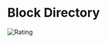 # Block Directory
![Rating](https://github.com/nftushar/text-path-block/assets/58363866/d0c361ab-e6e2-4f43-ad04-3baea7498c88)
